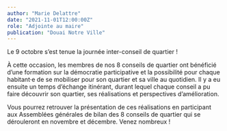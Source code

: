 ```yaml
---
author: "Marie Delattre"
date: "2021-11-01T12:00:00Z"
role: "Adjointe au maire"
publication: "Douai Notre Ville"
---
```


Le 9 octobre s’est tenue la journée inter-conseil de quartier !

À cette occasion, les membres de nos 8 conseils de quartier ont bénéficié d’une formation sur la démocratie participative et la possibilité pour chaque habitant·e de se mobiliser pour son quartier et sa ville au quotidien. Il y a eu ensuite un temps d’échange itinérant, durant lequel chaque conseil a pu faire découvrir son quartier, ses réalisations et perspectives d’amélioration.

Vous pourrez retrouver la présentation de ces réalisations en participant aux Assemblées générales de bilan des 8 conseils de quartier qui se dérouleront en novembre et décembre. Venez nombreux !
